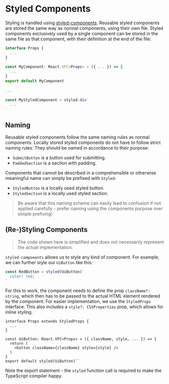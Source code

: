 # Styled Components

Styling is handled using [styled-components](https://styled-components.com/).
Reusable styled components are stored the same way as normal components, using their own file.
Styled components exclusively used by a single component can be stored in the same file as that component, with their definition at the end of the file:

```ts
interface Props {
  ...
}
 
const MyComponent: React.VFC<Props> = ({ ... }) => {
  ...
}
export default MyComponent
 
...
 
const MyStyledComponent = styled.div`
  ...
`
```

## Naming

Reusable styled components follow the same naming rules as normal components.
Locally stored styled components do not have to follow strict naming rules. They should be named in accordance to their purpose:

- `SubmitButton` is a button used for submitting.
- `PaddedSection` is a section with padding.

Components that cannot be described in a comprehensible or otherwise meaningful name can simply be prefixed with `Styled`:

- `StyledButton` is a locally used styled button.
- `StyledSection` is a locally used styled section.

> Be aware that this naming scheme can easily lead to confusion if not applied carefully - prefer naming using the components purpose over simple prefixing!

## (Re-)Styling Components

> The code shown here is simplified and does not necessarily represent the actual implementation.

`styled-components` allows us to style any kind of component. For example, we can further style our `UiButton` like this:

```ts
const RedButton = styled(UiButton)`
  color: red;
`
```

For this to work, the component needs to define the prop `className?: string`, which then has to be passed to the actual HTML element rendered by the component. For easier implementation, we use the `StyledProps` interface. This also includes a `style?: CSSProperties` prop, which allows for inline styling.

```tsx
interface Props extends StyledProps {
  ...
}
    
const UiButton: React.VFC<Props> = ({ className, style, ... }) => {
  return (
    <button className={className} style={style} />
  )
}
export default styled(UiButton)``
```

Note the export statement - the `styled` function call is required to make the TypeScript compiler happy.

